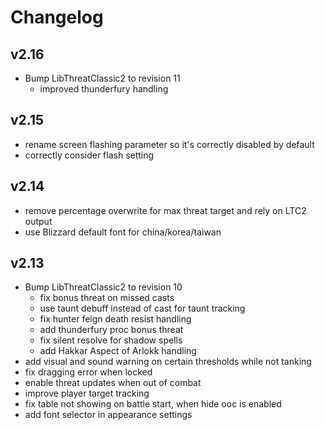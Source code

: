 # Changelog

## v2.16

*  Bump LibThreatClassic2 to revision 11
    - improved thunderfury handling

## v2.15

* rename screen flashing parameter so it's correctly disabled by default
* correctly consider flash setting

## v2.14

* remove percentage overwrite for max threat target and rely on LTC2 output
* use Blizzard default font for china/korea/taiwan

## v2.13

* Bump LibThreatClassic2 to revision 10
    - fix bonus threat on missed casts
    - use taunt debuff instead of cast for taunt tracking
    - fix hunter feign death resist handling
    - add thunderfury proc bonus threat
    - fix silent resolve for shadow spells
    - add Hakkar Aspect of Arlokk handling
* add visual and sound warning on certain thresholds while not tanking
* fix dragging error when locked
* enable threat updates when out of combat
* improve player target tracking
* fix table not showing on battle start, when hide ooc is enabled
* add font selector in appearance settings
